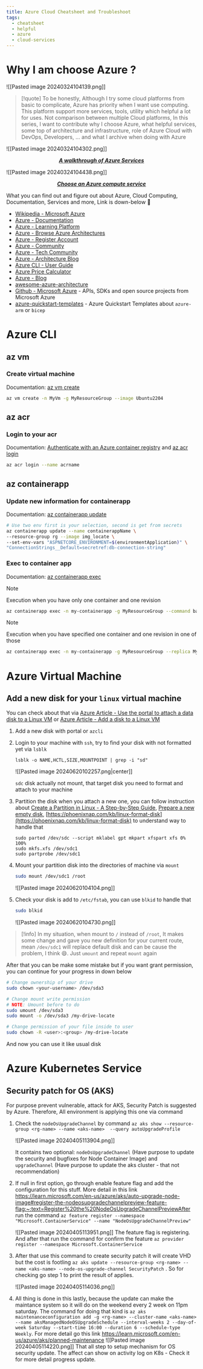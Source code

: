 ```yaml
---
title: Azure Cloud Cheatsheet and Troubleshoot
tags:
  - cheatsheet
  - helpful
  - azure
  - cloud-services
---
```

# Why I am choose Azure ?

![[Pasted image 20240324104139.png]]
>[!quote]
>To be honestly, Although I try some cloud platforms from basic to complicate, Azure has priority when I want use computing. This platform support more services, tools, utility which helpful a lot for uses. Not comparison between multiple Cloud platforms, In this series, I want to contribute why I choose Azure, what helpful services, some top of architecture and infrastructure, role of Azure Cloud with DevOps, Developers, ... and what I archive when doing with Azure

![[Pasted image 20240324104302.png]]
<div align="center">
    <strong><em><p style="text-align: center;"><a href="https://iamguptarishi.wordpress.com/2019/03/04/a-walkthrough-of-azure-services/">A walkthrough of Azure Services</a></p></em></strong>
</div>

![[Pasted image 20240324104438.png]]
<div align="center">
    <strong><em><p style="text-align: center;"><a href="https://learn.microsoft.com/en-us/azure/architecture/guide/technology-choices/compute-decision-tree">Choose an Azure compute service</a></p></em></strong>
</div>
What you can find out and figure out about Azure, Cloud Computing, Documentation, Services and more, Link is down-below 🤝

- [Wikipedia - Microsoft Azure](https://en.wikipedia.org/wiki/Microsoft_Azure)
- [Azure - Documentation](https://learn.microsoft.com/en-us/azure/?product=popular)
- [Azure - Learning Platform](https://learn.microsoft.com/en-us/training/azure/)
- [Azure - Browse Azure Architectures](https://learn.microsoft.com/en-us/azure/architecture/browse/)
- [Azure - Register Account](https://azure.microsoft.com/en-us/free)
- [Azure - Community](https://techcommunity.microsoft.com/t5/azure/ct-p/Azure)
- [Azure - Tech Community](https://techcommunity.microsoft.com/)
- [Azure - Architecture Blog](https://techcommunity.microsoft.com/t5/azure-architecture-blog/bg-p/AzureArchitectureBlog)
- [Azure CLI - User Guide](https://learn.microsoft.com/en-us/cli/azure/reference-index?view=azure-cli-latest)
- [Azure Price Calculator](https://azure.microsoft.com/en-gb/pricing/calculator/)
- [Azure - Blog](https://azure.microsoft.com/en-us/blog/)
- [awesome-azure-architecture](https://github.com/lukemurraynz/awesome-azure-architecture)
- [Github - Microsoft Azure](https://github.com/Azure) - APIs, SDKs and open source projects from Microsoft Azure
- [azure-quickstart-templates](https://github.com/Azure/azure-quickstart-templates) - Azure Quickstart Templates about `azure-arm` or `bicep`
# Azure CLI

## az vm

### Create virtual machine

Documentation: [az vm create](https://learn.microsoft.com/en-us/cli/azure/vm?view=azure-cli-latest#az-vm-create)

```bash
az vm create -n MyVm -g MyResourceGroup --image Ubuntu2204
```

## az acr

### Login to your acr

Documentation: [Authenticate with an Azure container registry](https://learn.microsoft.com/en-us/azure/container-registry/container-registry-authentication?tabs=azure-cli) and [az acr login](https://learn.microsoft.com/en-us/cli/azure/acr?view=azure-cli-latest#az-acr-login)

```bash
az acr login --name acrname
```

## az containerapp

### Update new information for containerapp

Documentation: [az containerapp update](https://learn.microsoft.com/en-us/cli/azure/containerapp?view=azure-cli-latest#az-containerapp-update)

```bash
# Use two env first is your selection, second is get from secrets
az containerapp update --name containerappName \
--resource-group rg --image img_locate \
--set-env-vars "ASPNETCORE_ENVIRONMENT=$(environmentApplication)" \
"ConnectionStrings__Default=secretref:db-connection-string"
```

### Exec to container app

Documentation: [az containerapp exec](https://learn.microsoft.com/en-us/cli/azure/containerapp?view=azure-cli-latest#az-containerapp-exec)

>[!note]
>Execution when you have only one container and one revision

```bash
az containerapp exec -n my-containerapp -g MyResourceGroup --command bash
```

>[!note]
>Execution when you have specified one container and one revision in one of those

```bash
az containerapp exec -n my-containerapp -g MyResourceGroup --replica MyReplica --revision MyRevision
```

# Azure Virtual Machine

## Add a new disk for your `linux` virtual machine

You can check about that via [Azure Article - Use the portal to attach a data disk to a Linux VM](https://learn.microsoft.com/en-us/azure/virtual-machines/linux/attach-disk-portal) or [Azure Article - Add a disk to a Linux VM](https://learn.microsoft.com/en-us/azure/virtual-machines/linux/add-disk?tabs=ubuntu)

1. Add a new disk with portal or `azcli`
2. Login to your machine with `ssh`, try to find your disk with not formatted yet via `lsblk`

	```shell
	lsblk -o NAME,HCTL,SIZE,MOUNTPOINT | grep -i "sd"
	```

	![[Pasted image 20240620102257.png|center]]

	`sdc` disk actually not mount, that target disk you need to format and attach to your machine

3. Partition the disk when you attach a new one, you can follow instruction about [Create a Partition in Linux - A Step-by-Step Guide](https://www.digitalocean.com/community/tutorials/create-a-partition-in-linux), [Prepare a new empty disk](https://learn.microsoft.com/en-us/azure/virtual-machines/linux/attach-disk-portal#prepare-a-new-empty-disk),  [https://phoenixnap.com/kb/linux-format-disk](https://phoenixnap.com/kb/linux-format-disk) to understand way to handle that

	```shell
	sudo parted /dev/sdc --script mklabel gpt mkpart xfspart xfs 0% 100%
	sudo mkfs.xfs /dev/sdc1
	sudo partprobe /dev/sdc1
	```

4. Mount your partition disk into the directories of machine via `mount`

	```bash
	sudo mount /dev/sdc1 /root
	```

	![[Pasted image 20240620104104.png]]

5. Check your disk is add to `/etc/fstab`, you can use `blkid` to handle that

	```bash
	sudo blkid
	```

	![[Pasted image 20240620104730.png]]

>[!info]
>In my situation, when mount to `/` instead of `/root`, It makes some change and gave you new definition for your current route, mean `/dev/sdc1` will replace default disk and can be cause the problem, I think 😄. Just `umount` and repeat `mount` again

After that you can be make some mistake but if you want grant permission, you can continue for your progress in down below

```bash
# Change ownership of your drive
sudo chown <your-username> /dev/sda3

# Change mount write permission
# NOTE: Umount before to do
sudo umount /dev/sda3
sudo mount -o /dev/sda3 /my-drive-locate

# Change permission of your file inside to user
sudo chown -R <user>:<group> /my-drive-locate
```

And now you can use it like usual disk
# Azure Kubernetes Service
## Security patch for OS (AKS)

For purpose prevent vulnerable, attack for AKS, Security Patch is suggested by Azure. Therefore, All environment is applying this one via command

1. Check the `nodeOsUpgradeChannel` by command `az aks show --resource-group <rg-name> --name <aks-name>  --query autoUpgradeProfile`

	![[Pasted image 20240405113904.png]]

	It contains two optional: `nodeOsUpgradeChannel` (Have purpose to update the security and bugfixes for Node Container Image) and `upgradeChannel` (Have purpose to update the aks cluster - that not recommendation)

2. If null in first option, go through enable feature flag and add the configuration for this stuff. More detail in this link https://learn.microsoft.com/en-us/azure/aks/auto-upgrade-node-image#register-the-nodeosupgradechannelpreview-feature-flag:~:text=Register%20the%20NodeOsUpgradeChannelPreviewAfter run the command `az feature register --namespace "Microsoft.ContainerService" --name "NodeOsUpgradeChannelPreview"`

	![[Pasted image 20240405113951.png]]
	The feature flag is registering. And after that run the command for confirm the feature `az provider register --namespace Microsoft.ContainerService`

3. After that use this command to create security patch it will create VHD but the cost is footling `az aks update --resource-group <rg-name> --name <aks-name> --node-os-upgrade-channel SecurityPatch` . So for checking go step 1 to print the result of applies.

	![[Pasted image 20240405114036.png]]

4. All thing is done in this lastly, because the update can make the maintance system so it will do on the weekend every 2 week on 11pm saturday. The command for doing that kind is `az aks maintenanceconfiguration add -g <rg-name> --cluster-name <aks-name> --name aksManagedNodeOSUpgradeSchedule --interval-weeks 2 --day-of-week Saturday --start-time 16:00 --duration 6 --schedule-type Weekly`. For more detail go this link https://learn.microsoft.com/en-us/azure/aks/planned-maintenance
   ![[Pasted image 20240405114220.png]]
   That all step to setup mechanism for OS security update. The affect can show on activity log on K8s - Check it for more detail progress update.